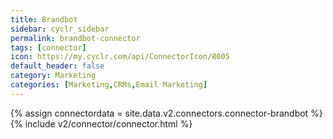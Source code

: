 ```yaml
---
title: Brandbot
sidebar: cyclr_sidebar
permalink: brandbot-connector
tags: [connector]
icon: https://my.cyclr.com/api/ConnectorIcon/8005
default_header: false
category: Marketing
categories: [Marketing,CRMs,Email Marketing]
---
```

{% assign connectordata = site.data.v2.connectors.connector-brandbot %}
{% include v2/connector/connector.html %}	